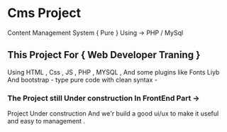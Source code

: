 # Cms Project
Content Management System { Pure } Using -> PHP / MySql
## This Project For { Web Developer Traning } 
Using HTML , Css , JS , PHP , MYSQL , And some plugins like Fonts Liyb And bootstrap -
type pure code with clean syntax -
### The Project still Under construction In FrontEnd Part ->
Project Under construction And we'r build a good ui/ux to make it useful and easy
to management .
